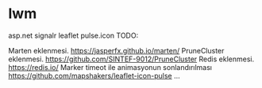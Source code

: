 # lwm
asp.net signalr leaflet pulse.icon 
TODO:

Marten eklenmesi. https://jasperfx.github.io/marten/
PruneCluster eklenmesi.	https://github.com/SINTEF-9012/PruneCluster
Redis eklenmesi.	https://redis.io/
Marker timeot ile animasyonun sonlandırılması	https://github.com/mapshakers/leaflet-icon-pulse ...
